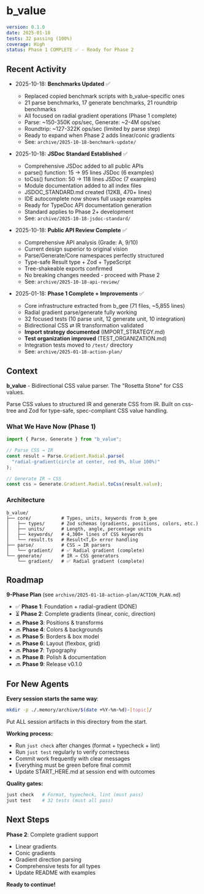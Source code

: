 # b_value

```yaml
version: 0.1.0
date: 2025-01-18
tests: 32 passing (100%)
coverage: High
status: Phase 1 COMPLETE ✅ - Ready for Phase 2
```

## Recent Activity

- 2025-10-18: **Benchmarks Updated** ✅
  - Replaced copied benchmark scripts with b_value-specific ones
  - 21 parse benchmarks, 17 generate benchmarks, 21 roundtrip benchmarks
  - All focused on radial gradient operations (Phase 1 complete)
  - Parse: ~150-350K ops/sec, Generate: ~2-4M ops/sec
  - Roundtrip: ~127-322K ops/sec (limited by parse step)
  - Ready to expand when Phase 2 adds linear/conic gradients
  - See: `archive/2025-10-18-benchmark-update/`

- 2025-10-18: **JSDoc Standard Established** ✅
  - Comprehensive JSDoc added to all public APIs
  - parse() function: 15 → 95 lines JSDoc (6 examples)
  - toCss() function: 50 → 118 lines JSDoc (7 examples)
  - Module documentation added to all index files
  - JSDOC_STANDARD.md created (12KB, 470+ lines)
  - IDE autocomplete now shows full usage examples
  - Ready for TypeDoc API documentation generation
  - Standard applies to Phase 2+ development
  - See: `archive/2025-10-18-jsdoc-standard/`

- 2025-10-18: **Public API Review Complete** ✅
  - Comprehensive API analysis (Grade: A, 9/10)
  - Current design superior to original vision
  - Parse/Generate/Core namespaces perfectly structured
  - Type-safe Result type + Zod + TypeScript
  - Tree-shakeable exports confirmed
  - No breaking changes needed - proceed with Phase 2
  - See: `archive/2025-10-18-api-review/`

- 2025-01-18: **Phase 1 Complete + Improvements** ✅
  - Core infrastructure extracted from b_gee (71 files, ~5,855 lines)
  - Radial gradient parse/generate fully working
  - 32 focused tests (10 parse unit, 12 generate unit, 10 integration)
  - Bidirectional CSS ⇄ IR transformation validated
  - **Import strategy documented** (IMPORT_STRATEGY.md)
  - **Test organization improved** (TEST_ORGANIZATION.md)
  - Integration tests moved to `/test/` directory
  - See: `archive/2025-01-18-action-plan/`

## Context

**b_value** - Bidirectional CSS value parser. The "Rosetta Stone" for CSS values.

Parse CSS values to structured IR and generate CSS from IR. Built on css-tree and Zod for type-safe, spec-compliant CSS value handling.

### What We Have Now (Phase 1)

```typescript
import { Parse, Generate } from "b_value";

// Parse CSS → IR
const result = Parse.Gradient.Radial.parse(
  "radial-gradient(circle at center, red 0%, blue 100%)"
);

// Generate IR → CSS
const css = Generate.Gradient.Radial.toCss(result.value);
```

### Architecture

```
b_value/
├── core/           # Types, units, keywords from b_gee
│   ├── types/      # Zod schemas (gradients, positions, colors, etc.)
│   ├── units/      # Length, angle, percentage units
│   ├── keywords/   # 4,300+ lines of CSS keywords
│   └── result.ts   # Result<T,E> error handling
├── parse/          # CSS → IR parsers
│   └── gradient/   # ✅ Radial gradient (complete)
└── generate/       # IR → CSS generators
    └── gradient/   # ✅ Radial gradient (complete)
```

## Roadmap

**9-Phase Plan** (see `archive/2025-01-18-action-plan/ACTION_PLAN.md`)

- ✅ **Phase 1**: Foundation + radial-gradient (DONE)
- ⏳ **Phase 2**: Complete gradients (linear, conic, direction)
- 🔜 **Phase 3**: Positions & transforms
- 🔜 **Phase 4**: Colors & backgrounds
- 🔜 **Phase 5**: Borders & box model
- 🔜 **Phase 6**: Layout (flexbox, grid)
- 🔜 **Phase 7**: Typography
- 🔜 **Phase 8**: Polish & documentation
- 🔜 **Phase 9**: Release v0.1.0

## For New Agents

**Every session starts the same way**:

```bash
mkdir -p ./.memory/archive/$(date +%Y-%m-%d)-[topic]/
```

Put ALL session artifacts in this directory from the start.

**Working process:**
- Run `just check` after changes (format + typecheck + lint)
- Run `just test` regularly to verify correctness
- Commit work frequently with clear messages
- Everything must be green before final commit
- Update START_HERE.md at session end with outcomes

**Quality gates:**

```bash
just check   # Format, typecheck, lint (must pass)
just test    # 32 tests (must all pass)
```

## Next Steps

**Phase 2**: Complete gradient support
- Linear gradients
- Conic gradients
- Gradient direction parsing
- Comprehensive tests for all types
- Update README with examples

**Ready to continue!**
